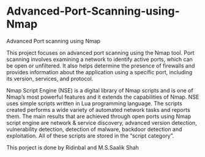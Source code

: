 # Advanced-Port-Scanning-using-Nmap
Advanced Port scanning using Nmap

This project focuses on advanced port scanning using the Nmap tool. Port scanning involves examining a network to identify active ports, which can be open or unfiltered. It also helps determine the presence of firewalls and provides information about the application using a specific port, including its version, services, and protocol.

Nmap Script Engine (NSE) is a digital library of Nmap scripts and is one of Nmap’s most powerful features and it extends the capabilities of Nmap. NSE uses simple scripts written in Lua programming language. The scripts created performs a wide variety of automated network tasks and reports them. The main results that are achieved through open ports using Nmap script engine are network & service discovery, advanced version detection, vulnerability detection, detection of malware, backdoor detection and exploitation. All of these scripts are stored in the “script category”. 

This porject is done by Ridinbal and M.S.Saalik Shah
